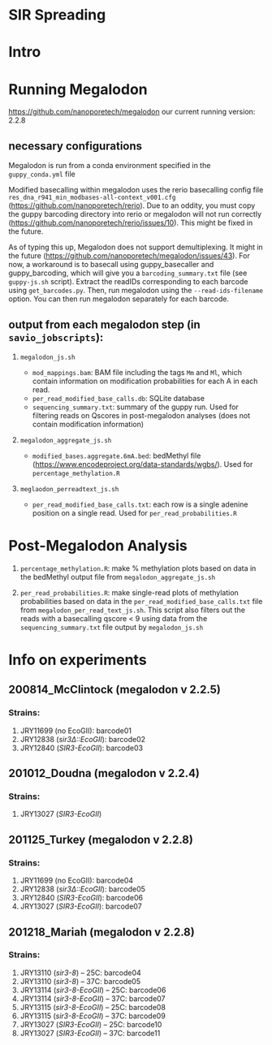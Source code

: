 # SIR Spreading

# Intro

# Running Megalodon
https://github.com/nanoporetech/megalodon
our current running version: 2.2.8

## necessary configurations
Megalodon is run from a conda environment specified in the `guppy_conda.yml` file

Modified basecalling within megalodon uses the rerio basecalling config file `res_dna_r941_min_modbases-all-context_v001.cfg` (https://github.com/nanoporetech/rerio). Due to an oddity, you must copy the guppy barcoding directory into rerio or megalodon will not run correctly (https://github.com/nanoporetech/rerio/issues/10). This might be fixed in the future.

As of typing this up, Megalodon does not support demultiplexing. It might in the future (https://github.com/nanoporetech/megalodon/issues/43).
For now, a workaround is to basecall using guppy_basecaller and guppy_barcoding, which will give you a `barcoding_summary.txt` file (see `guppy-js.sh` script). Extract the readIDs corresponding to each barcode using `get_barcodes.py`. Then, run megalodon using the `--read-ids-filename` option. You can then run megalodon separately for each barcode.

## output from each megalodon step (in `savio_jobscripts`):
1. `megalodon_js.sh`
    + `mod_mappings.bam`: BAM file including the tags `Mm` and `Ml`, which contain information on modification probabilities for each A in each read.
    + `per_read_modified_base_calls.db`: SQLite database
    + `sequencing_summary.txt`: summary of the guppy run. Used for filtering reads on Qscores in post-megalodon analyses (does not contain modification information)
  
2. `megalodon_aggregate_js.sh`
    + `modified_bases.aggregate.6mA.bed`: bedMethyl file (https://www.encodeproject.org/data-standards/wgbs/). Used for `percentage_methylation.R`

3. `meglaodon_perreadtext_js.sh`
    + `per_read_modified_base_calls.txt`: each row is a single adenine position on a single read. Used for `per_read_probabilities.R`

# Post-Megalodon Analysis

1. `percentage_methylation.R`: make % methylation plots based on data in the bedMethyl output file from `megalodon_aggregate_js.sh`

2. `per_read_probabilities.R`: make single-read plots of methylation probabilities based on data in the `per_read_modified_base_calls.txt` file from `megalodon_per_read_text_js.sh`. This script also filters out the reads with a basecalling qscore < 9 using data from the `sequencing_summary.txt` file output by `megalodon_js.sh`

# Info on experiments
## 200814_McClintock (megalodon v 2.2.5)
### Strains:
1. JRY11699 (no EcoGII): barcode01
2. JRY12838 (_sir3∆::EcoGII_): barcode02
3. JRY12840 (_SIR3-EcoGII_): barcode03

## 201012_Doudna (megalodon v 2.2.4)
### Strains:
1. JRY13027 (_SIR3-EcoGII_)

## 201125_Turkey (megalodon v 2.2.8)
### Strains:
1. JRY11699 (no EcoGII): barcode04
2. JRY12838 (_sir3∆::EcoGII_): barcode05
3. JRY12840 (_SIR3-EcoGII_): barcode06
4. JRY13027 (_SIR3-EcoGII_): barcode07

## 201218_Mariah (megalodon v 2.2.8)
### Strains:
1. JRY13110 (_sir3-8_) – 25C: barcode04
2. JRY13110 (_sir3-8_) – 37C: barcode05
3. JRY13114 (_sir3-8-EcoGII_) – 25C: barcode06
4. JRY13114 (_sir3-8-EcoGII_) – 37C: barcode07
5. JRY13115 (_sir3-8-EcoGII_) – 25C: barcode08
6. JRY13115 (_sir3-8-EcoGII_) – 37C: barcode09
7. JRY13027 (_SIR3-EcoGII_) – 25C: barcode10
8. JRY13027 (_SIR3-EcoGII_) – 37C: barcode11
